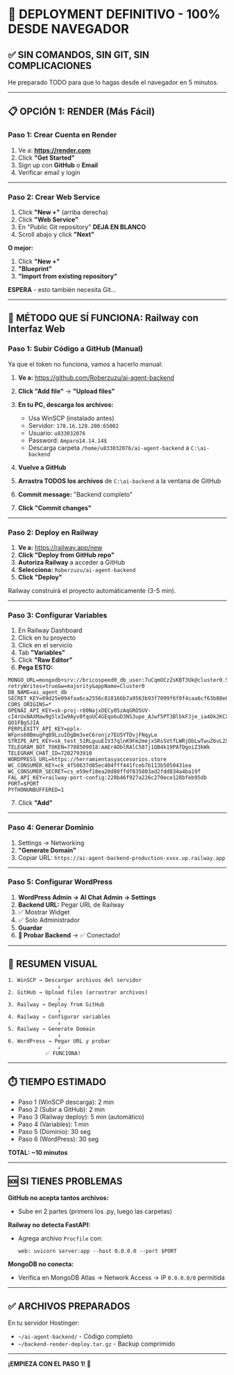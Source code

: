 # 🚀 DEPLOYMENT DEFINITIVO - 100% DESDE NAVEGADOR

## ✅ SIN COMANDOS, SIN GIT, SIN COMPLICACIONES

He preparado TODO para que lo hagas desde el navegador en 5 minutos.

---

## 📋 OPCIÓN 1: RENDER (Más Fácil)

### Paso 1: Crear Cuenta en Render

1. Ve a: **https://render.com**
2. Click **"Get Started"**
3. Sign up con **GitHub** o **Email**
4. Verificar email y login

---

### Paso 2: Crear Web Service

1. Click **"New +"** (arriba derecha)
2. Click **"Web Service"**
3. En "Public Git repository" **DEJA EN BLANCO**
4. Scroll abajo y click **"Next"**

**O mejor:**

1. Click **"New +"**
2. **"Blueprint"**
3. **"Import from existing repository"**

**ESPERA** - esto también necesita Git...

---

## 🎯 MÉTODO QUE SÍ FUNCIONA: Railway con Interfaz Web

### Paso 1: Subir Código a GitHub (Manual)

Ya que el token no funciona, vamos a hacerlo manual:

1. **Ve a:** https://github.com/Roberzuzu/ai-agent-backend
2. **Click "Add file"** → **"Upload files"**
3. **En tu PC, descarga los archivos:**
   - Usa WinSCP (instalado antes)
   - Servidor: `178.16.128.200:65002`
   - Usuario: `u833032076`
   - Password: `Amparo14.14.14$`
   - Descarga carpeta `/home/u833032076/ai-agent-backend` a `C:\ai-backend`

4. **Vuelve a GitHub**
5. **Arrastra TODOS los archivos** de `C:\ai-backend` a la ventana de GitHub
6. **Commit message:** "Backend completo"
7. **Click "Commit changes"**

---

### Paso 2: Deploy en Railway

1. **Ve a:** https://railway.app/new
2. **Click "Deploy from GitHub repo"**
3. **Autoriza Railway** a acceder a GitHub
4. **Selecciona:** `Roberzuzu/ai-agent-backend`
5. **Click "Deploy"**

Railway construirá el proyecto automáticamente (3-5 min).

---

### Paso 3: Configurar Variables

1. En Railway Dashboard
2. Click en tu proyecto
3. Click en el servicio
4. Tab **"Variables"**
5. Click **"Raw Editor"**
6. **Pega ESTO:**

```
MONGO_URL=mongodb+srv://bricospeed0_db_user:7uCqmOCzZsKBT3Uk@cluster0.5uxiix8.mongodb.net/?retryWrites=true&w=majority&appName=Cluster0
DB_NAME=ai_agent_db
SECRET_KEY=09d25e094faa6ca2556c818166b7a9563b93f7099f6f0f4caa6cf63b88e8d3e7
CORS_ORIGINS=*
OPENAI_API_KEY=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
PERPLEXITY_API_KEY=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
STRIPE_API_KEY=sk_test_51RLguuEIV37qlnK9Fm2mejxSRsSVtfLWRjDbLwTwuZ6vL2XNkjQ0FPWQMhq6LNqbOQ5qsJbhuGzA2tvrCjHf1mmT00AXLet9SG
TELEGRAM_BOT_TOKEN=7708509018:AAErAOblRAlC587j1QB4k19PAfDgoiZ3kWk
TELEGRAM_CHAT_ID=7202793910
WORDPRESS_URL=https://herramientasyaccesorios.store
WC_CONSUMER_KEY=ck_4f50637d85ec404fff441fceb7b113b5050431ea
WC_CONSUMER_SECRET=cs_e59ef18ea20d80ffdf835803ad2fdd834a4ba19f
FAL_API_KEY=railway-port-config:228b46f927a226c270ece128bfeb95db
PORT=$PORT
PYTHONUNBUFFERED=1
```

7. Click **"Add"**

---

### Paso 4: Generar Dominio

1. Settings → Networking
2. **"Generate Domain"**
3. Copiar URL: `https://ai-agent-backend-production-xxxx.up.railway.app`

---

### Paso 5: Configurar WordPress

1. **WordPress Admin → AI Chat Admin → Settings**
2. **Backend URL:** Pegar URL de Railway
3. ✅ Mostrar Widget
4. ✅ Solo Administrador
5. **Guardar**
6. **🔌 Probar Backend** → ✅ Conectado!

---

## 📝 RESUMEN VISUAL

```
1. WinSCP → Descargar archivos del servidor
                ↓
2. GitHub → Upload files (arrastrar archivos)
                ↓
3. Railway → Deploy from GitHub
                ↓
4. Railway → Configurar variables
                ↓
5. Railway → Generate Domain
                ↓
6. WordPress → Pegar URL y probar
                ↓
            ✅ FUNCIONA!
```

---

## ⏱️ TIEMPO ESTIMADO

- Paso 1 (WinSCP descarga): 2 min
- Paso 2 (Subir a GitHub): 2 min
- Paso 3 (Railway deploy): 5 min (automático)
- Paso 4 (Variables): 1 min
- Paso 5 (Dominio): 30 seg
- Paso 6 (WordPress): 30 seg

**TOTAL: ~10 minutos**

---

## 🆘 SI TIENES PROBLEMAS

**GitHub no acepta tantos archivos:**
- Sube en 2 partes (primero los .py, luego las carpetas)

**Railway no detecta FastAPI:**
- Agrega archivo `Procfile` con:
  ```
  web: uvicorn server:app --host 0.0.0.0 --port $PORT
  ```

**MongoDB no conecta:**
- Verifica en MongoDB Atlas → Network Access → IP `0.0.0.0/0` permitida

---

## ✅ ARCHIVOS PREPARADOS

En tu servidor Hostinger:
- `~/ai-agent-backend/` - Código completo
- `~/backend-render-deploy.tar.gz` - Backup comprimido

---

**¡EMPIEZA CON EL PASO 1!** 🚀
